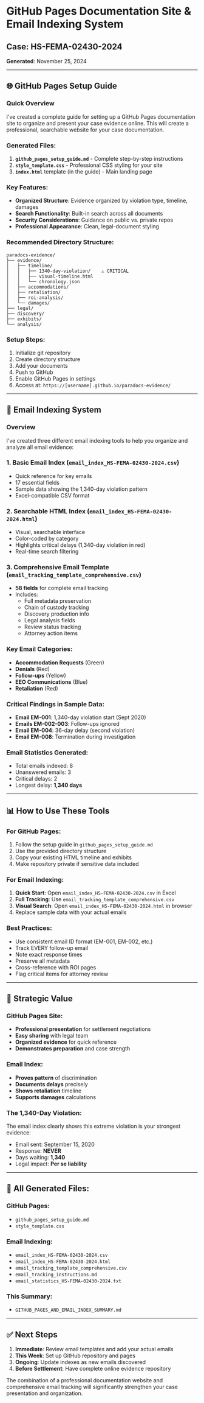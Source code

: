 # GitHub Pages Documentation Site & Email Indexing System

## Case: HS-FEMA-02430-2024
**Generated**: November 25, 2024

---

## 🌐 GitHub Pages Setup Guide

### Quick Overview
I've created a complete guide for setting up a GitHub Pages documentation site to organize and present your case evidence online. This will create a professional, searchable website for your case documentation.

### Generated Files:
1. **`github_pages_setup_guide.md`** - Complete step-by-step instructions
2. **`style_template.css`** - Professional CSS styling for your site
3. **`index.html`** template (in the guide) - Main landing page

### Key Features:
- **Organized Structure**: Evidence organized by violation type, timeline, damages
- **Search Functionality**: Built-in search across all documents
- **Security Considerations**: Guidance on public vs. private repos
- **Professional Appearance**: Clean, legal-document styling

### Recommended Directory Structure:
```
paradocs-evidence/
├── evidence/
│   ├── timeline/
│   │   ├── 1340-day-violation/    ⚠️ CRITICAL
│   │   ├── visual-timeline.html
│   │   └── chronology.json
│   ├── accommodations/
│   ├── retaliation/
│   ├── roi-analysis/
│   └── damages/
├── legal/
├── discovery/
├── exhibits/
└── analysis/
```

### Setup Steps:
1. Initialize git repository
2. Create directory structure
3. Add your documents
4. Push to GitHub
5. Enable GitHub Pages in settings
6. Access at: `https://[username].github.io/paradocs-evidence/`

---

## 📧 Email Indexing System

### Overview
I've created three different email indexing tools to help you organize and analyze all email evidence:

### 1. **Basic Email Index** (`email_index_HS-FEMA-02430-2024.csv`)
- Quick reference for key emails
- 17 essential fields
- Sample data showing the 1,340-day violation pattern
- Excel-compatible CSV format

### 2. **Searchable HTML Index** (`email_index_HS-FEMA-02430-2024.html`)
- Visual, searchable interface
- Color-coded by category
- Highlights critical delays (1,340-day violation in red)
- Real-time search filtering

### 3. **Comprehensive Email Template** (`email_tracking_template_comprehensive.csv`)
- **58 fields** for complete email tracking
- Includes:
  - Full metadata preservation
  - Chain of custody tracking
  - Discovery production info
  - Legal analysis fields
  - Review status tracking
  - Attorney action items

### Key Email Categories:
- **Accommodation Requests** (Green)
- **Denials** (Red)
- **Follow-ups** (Yellow)
- **EEO Communications** (Blue)
- **Retaliation** (Red)

### Critical Findings in Sample Data:
- **Email EM-001**: 1,340-day violation start (Sept 2020)
- **Emails EM-002-003**: Follow-ups ignored
- **Email EM-004**: 36-day delay (second violation)
- **Email EM-008**: Termination during investigation

### Email Statistics Generated:
- Total emails indexed: 8
- Unanswered emails: 3
- Critical delays: 2
- Longest delay: **1,340 days**

---

## 📊 How to Use These Tools

### For GitHub Pages:
1. Follow the setup guide in `github_pages_setup_guide.md`
2. Use the provided directory structure
3. Copy your existing HTML timeline and exhibits
4. Make repository private if sensitive data included

### For Email Indexing:
1. **Quick Start**: Open `email_index_HS-FEMA-02430-2024.csv` in Excel
2. **Full Tracking**: Use `email_tracking_template_comprehensive.csv`
3. **Visual Search**: Open `email_index_HS-FEMA-02430-2024.html` in browser
4. Replace sample data with your actual emails

### Best Practices:
- Use consistent email ID format (EM-001, EM-002, etc.)
- Track EVERY follow-up email
- Note exact response times
- Preserve all metadata
- Cross-reference with ROI pages
- Flag critical items for attorney review

---

## 🎯 Strategic Value

### GitHub Pages Site:
- **Professional presentation** for settlement negotiations
- **Easy sharing** with legal team
- **Organized evidence** for quick reference
- **Demonstrates preparation** and case strength

### Email Index:
- **Proves pattern** of discrimination
- **Documents delays** precisely
- **Shows retaliation** timeline
- **Supports damages** calculations

### The 1,340-Day Violation:
The email index clearly shows this extreme violation is your strongest evidence:
- Email sent: September 15, 2020
- Response: **NEVER**
- Days waiting: **1,340**
- Legal impact: **Per se liability**

---

## 📁 All Generated Files:

### GitHub Pages:
- `github_pages_setup_guide.md`
- `style_template.css`

### Email Indexing:
- `email_index_HS-FEMA-02430-2024.csv`
- `email_index_HS-FEMA-02430-2024.html`
- `email_tracking_template_comprehensive.csv`
- `email_tracking_instructions.md`
- `email_statistics_HS-FEMA-02430-2024.txt`

### This Summary:
- `GITHUB_PAGES_AND_EMAIL_INDEX_SUMMARY.md`

---

## ✅ Next Steps

1. **Immediate**: Review email templates and add your actual emails
2. **This Week**: Set up GitHub repository and pages
3. **Ongoing**: Update indexes as new emails discovered
4. **Before Settlement**: Have complete online evidence repository

The combination of a professional documentation website and comprehensive email tracking will significantly strengthen your case presentation and organization. 